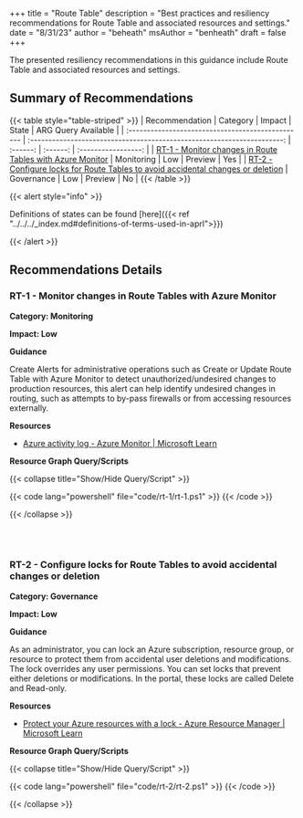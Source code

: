 +++
title = "Route Table"
description = "Best practices and resiliency recommendations for Route Table and associated resources and settings."
date = "8/31/23"
author = "beheath"
msAuthor = "benheath"
draft = false
+++

The presented resiliency recommendations in this guidance include Route Table and associated resources and settings.

## Summary of Recommendations

{{< table style="table-striped" >}}
| Recommendation                                    |  Category                                                               |  Impact         |  State   | ARG Query Available |
| :------------------------------------------------ | :---------------------------------------------------------------------: | :------:        | :------: | :-----------------: |
| [RT-1 - Monitor changes in Route Tables with Azure Monitor](#rt-1---monitor-changes-in-route-tables-with-azure-monitor) | Monitoring | Low | Preview  |         Yes         |
| [RT-2 - Configure locks for Route Tables to avoid accidental changes or deletion](#rt-2---configure-locks-for-route-tables-to-avoid-accidental-changes-or-deletion) | Governance         | Low | Preview |         No          |
{{< /table >}}

{{< alert style="info" >}}

Definitions of states can be found [here]({{< ref "../../../_index.md#definitions-of-terms-used-in-aprl">}})

{{< /alert >}}

## Recommendations Details

### RT-1 - Monitor changes in Route Tables with Azure Monitor

**Category: Monitoring**

**Impact: Low**

**Guidance**

Create Alerts for administrative operations such as Create or Update Route Table with Azure Monitor to detect unauthorized/undesired changes to production resources, this alert can help identify undesired changes in routing, such as attempts to by-pass firewalls or from accessing resources externally.

**Resources**

- [Azure activity log - Azure Monitor | Microsoft Learn](https://learn.microsoft.com/en-us/azure/azure-monitor/essentials/activity-log?tabs=powershell)

**Resource Graph Query/Scripts**

{{< collapse title="Show/Hide Query/Script" >}}

{{< code lang="powershell" file="code/rt-1/rt-1.ps1" >}} {{< /code >}}

{{< /collapse >}}

<br><br>

### RT-2 - Configure locks for Route Tables to avoid accidental changes or deletion

**Category: Governance**

**Impact: Low**

**Guidance**

As an administrator, you can lock an Azure subscription, resource group, or resource to protect them from accidental user deletions and modifications. The lock overrides any user permissions.
You can set locks that prevent either deletions or modifications. In the portal, these locks are called Delete and Read-only.

**Resources**

- [Protect your Azure resources with a lock - Azure Resource Manager | Microsoft Learn](https://learn.microsoft.com/en-us/azure/azure-resource-manager/management/lock-resources?toc=%2Fazure%2Fvirtual-network%2Ftoc.json&tabs=json)

**Resource Graph Query/Scripts**

{{< collapse title="Show/Hide Query/Script" >}}

{{< code lang="powershell" file="code/rt-2/rt-2.ps1" >}} {{< /code >}}

{{< /collapse >}}

<br><br>
